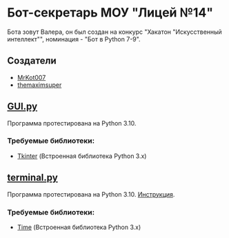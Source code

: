 # Бот-секретарь МОУ "Лицей №14"
Бота зовут Валера, он был создан на конкурс "Хакатон "Искусственный интеллект"", номинация - "Бот в Python 7-9".
## Создатели
- [MrKot007](https://github.com/MrKot007)
- [themaximsuper](https://github.com/themaximsuper)
## [GUI.py](./GUI.py)
Программа протестирована на Python 3.10.
### Требуемые библиотеки:
- [Tkinter](https://docs.python.org/3/library/tkinter.html) (Встроенная библиотека Python 3.x)
## [terminal.py](./terminal.py)
Программа протестирована на Python 3.10. [Инструкция](/instruction.txt).
### Требуемые библиотеки:
- [Time](https://docs.python.org/3/library/time.html) (Встроенная библиотека Python 3.x)
